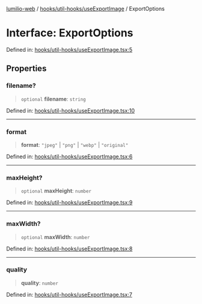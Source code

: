 [lumilio-web](../../../../modules.md) / [hooks/util-hooks/useExportImage](../index.md) / ExportOptions

# Interface: ExportOptions

Defined in: [hooks/util-hooks/useExportImage.tsx:5](https://github.com/EdwinZhanCN/Lumilio-Photos/blob/50447139bbcd8646ed06f83c6f5775c49db37354/web/src/hooks/util-hooks/useExportImage.tsx#L5)

## Properties

### filename?

> `optional` **filename**: `string`

Defined in: [hooks/util-hooks/useExportImage.tsx:10](https://github.com/EdwinZhanCN/Lumilio-Photos/blob/50447139bbcd8646ed06f83c6f5775c49db37354/web/src/hooks/util-hooks/useExportImage.tsx#L10)

***

### format

> **format**: `"jpeg"` \| `"png"` \| `"webp"` \| `"original"`

Defined in: [hooks/util-hooks/useExportImage.tsx:6](https://github.com/EdwinZhanCN/Lumilio-Photos/blob/50447139bbcd8646ed06f83c6f5775c49db37354/web/src/hooks/util-hooks/useExportImage.tsx#L6)

***

### maxHeight?

> `optional` **maxHeight**: `number`

Defined in: [hooks/util-hooks/useExportImage.tsx:9](https://github.com/EdwinZhanCN/Lumilio-Photos/blob/50447139bbcd8646ed06f83c6f5775c49db37354/web/src/hooks/util-hooks/useExportImage.tsx#L9)

***

### maxWidth?

> `optional` **maxWidth**: `number`

Defined in: [hooks/util-hooks/useExportImage.tsx:8](https://github.com/EdwinZhanCN/Lumilio-Photos/blob/50447139bbcd8646ed06f83c6f5775c49db37354/web/src/hooks/util-hooks/useExportImage.tsx#L8)

***

### quality

> **quality**: `number`

Defined in: [hooks/util-hooks/useExportImage.tsx:7](https://github.com/EdwinZhanCN/Lumilio-Photos/blob/50447139bbcd8646ed06f83c6f5775c49db37354/web/src/hooks/util-hooks/useExportImage.tsx#L7)

